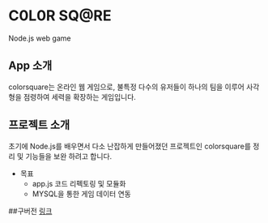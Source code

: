 # C0L0R SQ@RE
Node.js web game

## App 소개
colorsquare는 온라인 웹 게임으로, 불특정 다수의 유저들이 하나의 팀을 이루어 사각형을 점령하여 세력을 확장하는 게임입니다.

## 프로젝트 소개
초기에 Node.js를 배우면서 다소 난잡하게 만들어졌던 프로젝트인 colorsquare를 정리 및 기능들을 보완 하려고 합니다.

- 목표
  - app.js 코드 리펙토링 및 모듈화
  - MYSQL을 통한 게임 데이터 연동


##구버전
[링크](https://github.com/starlightcandy/colorsquare_old)
